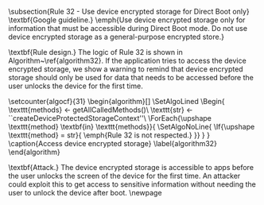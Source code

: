 
\subsection{Rule 32 - Use device encrypted storage for Direct Boot only} 
\textbf{Google guideline.} \emph{Use device encrypted storage only for information that must be accessible during Direct Boot mode. Do not use device encrypted storage as a general-purpose encrypted store.}

\textbf{Rule design.} The logic of Rule 32 is shown in Algorithm~\ref{algorithm32}. If the application tries to access the device encrypted storage, we show a warning to remind that device encrypted storage should only be used for data that needs to be accessed before the user unlocks the device for the first time. 

\setcounter{algocf}{31}
\begin{algorithm}[]
\SetAlgoLined
\Begin{
	\texttt{methods} $\leftarrow$ getAllCalledMethods()\\
	\texttt{str} $\leftarrow$ ``createDeviceProtectedStorageContext''\\
	\ForEach{\upshape \texttt{method} \textbf{in} \texttt{methods}}{
	   \SetAlgoNoLine{ \If{\upshape \texttt{method} = str}{
	      	\emph{Rule 32 is not respected.}
	    }}
	}
}
\caption{Access device encrypted storage}
\label{algorithm32}
\end{algorithm}

\textbf{Attack.} The device encrypted storage is accessible to apps before the user unlocks the screen of the device for the first time. An attacker could exploit this to get access to sensitive information without needing the user to unlock the device after boot.
\newpage